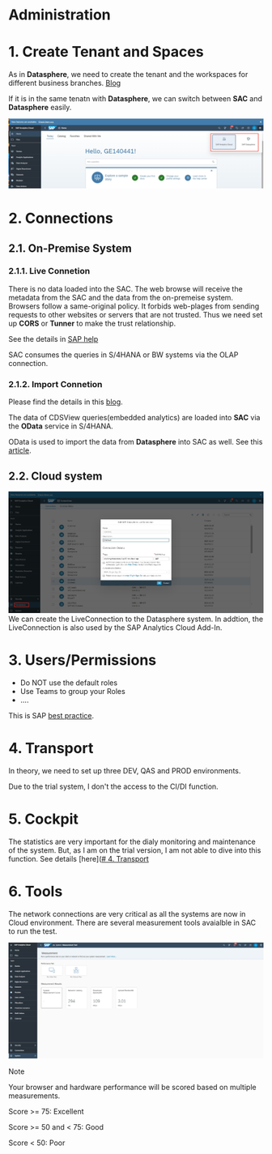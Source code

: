 # Administration

# 1. Create Tenant and Spaces

As in **Datasphere**, we need to create the tenant and the workspaces for different business branches. [Blog](https://community.sap.com/t5/technology-blogs-by-members/sap-analytics-cloud-workspaces/ba-p/13531009)

If it is in the same tenatn with **Datasphere**, we can switch between **SAC** and **Datasphere** easily.

![alt text](/SAC/Admin/images/SAC_DS.png)

# 2. Connections

## 2.1. On-Premise System

### 2.1.1. Live Connetion

There is no data loaded into the SAC. The web browse will receive the metadata from the SAC and the data from the on-premeise system. Browsers follow a same-original policy. It forbids web-plages from sending requests to other websites or servers that are not trusted. Thus we need set up **CORS** or **Tunner** to make the trust relationship.

See the details in [SAP help](https://help.sap.com/docs/SAP_ANALYTICS_CLOUD/00f68c2e08b941f081002fd3691d86a7/c1cbf644b0a1434fbb4ea072a0562286.html)

SAC consumes the queries in S/4HANA or BW systems via the OLAP connection.

### 2.1.2. Import Connetion

Please find the details in this [blog](https://community.sap.com/t5/technology-blogs-by-members/import-data-connection-to-sap-s-4hana-in-sap-analytics-cloud-technical/ba-p/13697364).

The data of CDSView queries(embedded analytics) are loaded into **SAC** via the **OData** service in S/4HANA.

OData is used to import the data from **Datasphere** into SAC as well. See this [article](https://www.seaparkconsultancy.com/single-post/uniting-sap-datasphere-with-sap-analytics-cloud-for-data-harmony-revolutionize-your-data-strategy-2).  

## 2.2. Cloud system

![alt text](/SAC/Admin/images/CC.png)
We can create the LiveConnection to the Datasphere system. In addtion, the LiveConnection is also used by the SAP Analytics Cloud Add-In.

# 3. Users/Permissions

-  Do NOT use the default roles
-  Use Teams to group your Roles
-  ....
   
This is SAP [best practice](https://help.sap.com/docs/SUPPORT_CONTENT/boc/3354605643.html).


# 4. Transport
In theory, we need to set up three DEV, QAS and PROD environments.

Due to the trial system, I don't the access to the CI/DI function.

# 5. Cockpit
The statistics are very important for the dialy monitoring and maintenance of the system. But, as I am on the trial version, I am not able to dive into this function. See details [here]([# 4. Transport](https://community.sap.com/t5/technology-blogs-by-sap/sap-analytics-cloud-administration-cockpit/ba-p/13515678)

# 6. Tools
The network connections are very critical as all the systems are now in Cloud environment. There are several measurement tools avaialble in SAC to run the test.

![alt text](/SAC/Admin/images/TOOLS1.png)

> [!NOTE]
> Your browser and hardware performance will be scored based on multiple measurements.
> 
> Score >= 75: Excellent
> 
> Score >= 50 and < 75: Good
> 
> Score < 50: Poor



